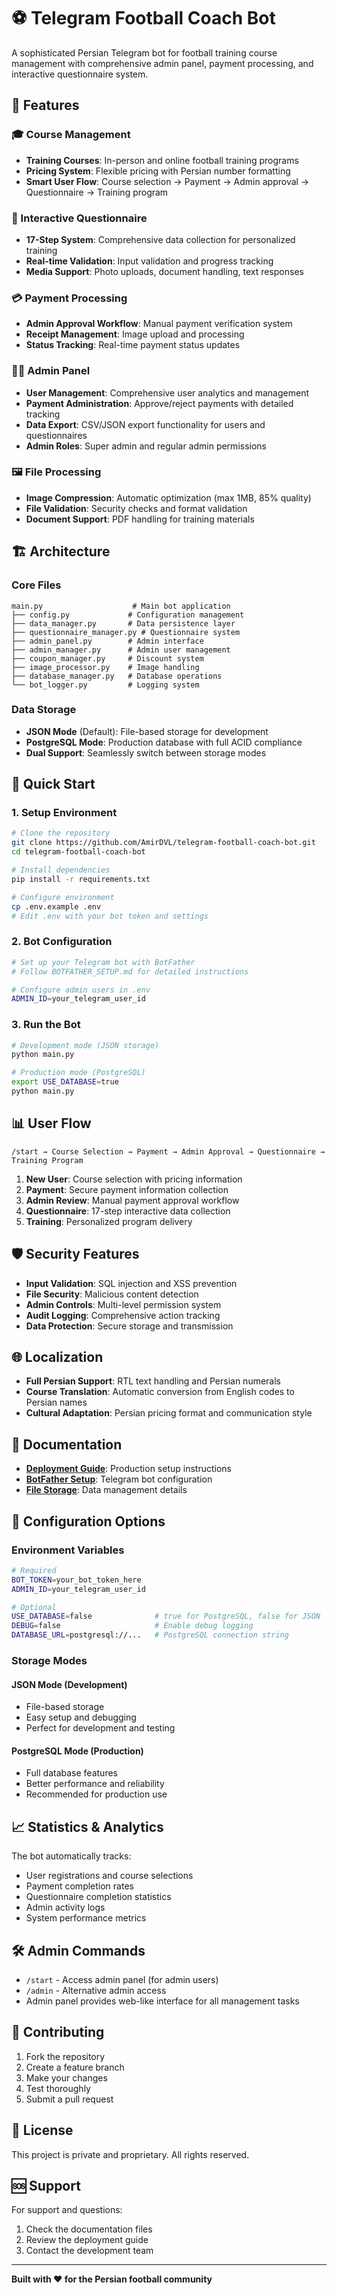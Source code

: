 # ⚽ Telegram Football Coach Bot

A sophisticated Persian Telegram bot for football training course management with comprehensive admin panel, payment processing, and interactive questionnaire system.

## 🌟 Features

### 🎓 Course Management
- **Training Courses**: In-person and online football training programs
- **Pricing System**: Flexible pricing with Persian number formatting
- **Smart User Flow**: Course selection → Payment → Admin approval → Questionnaire → Training program

### 📝 Interactive Questionnaire
- **17-Step System**: Comprehensive data collection for personalized training
- **Real-time Validation**: Input validation and progress tracking
- **Media Support**: Photo uploads, document handling, text responses

### 💳 Payment Processing
- **Admin Approval Workflow**: Manual payment verification system
- **Receipt Management**: Image upload and processing
- **Status Tracking**: Real-time payment status updates

### 👨‍💼 Admin Panel
- **User Management**: Comprehensive user analytics and management
- **Payment Administration**: Approve/reject payments with detailed tracking
- **Data Export**: CSV/JSON export functionality for users and questionnaires
- **Admin Roles**: Super admin and regular admin permissions

### 🖼️ File Processing
- **Image Compression**: Automatic optimization (max 1MB, 85% quality)
- **File Validation**: Security checks and format validation
- **Document Support**: PDF handling for training materials

## 🏗️ Architecture

### Core Files
```
main.py                    # Main bot application
├── config.py             # Configuration management
├── data_manager.py       # Data persistence layer
├── questionnaire_manager.py # Questionnaire system
├── admin_panel.py        # Admin interface
├── admin_manager.py      # Admin user management
├── coupon_manager.py     # Discount system
├── image_processor.py    # Image handling
├── database_manager.py   # Database operations
└── bot_logger.py         # Logging system
```

### Data Storage
- **JSON Mode** (Default): File-based storage for development
- **PostgreSQL Mode**: Production database with full ACID compliance
- **Dual Support**: Seamlessly switch between storage modes

## 🚀 Quick Start

### 1. Setup Environment

```bash
# Clone the repository
git clone https://github.com/AmirDVL/telegram-football-coach-bot.git
cd telegram-football-coach-bot

# Install dependencies
pip install -r requirements.txt

# Configure environment
cp .env.example .env
# Edit .env with your bot token and settings
```

### 2. Bot Configuration

```bash
# Set up your Telegram bot with BotFather
# Follow BOTFATHER_SETUP.md for detailed instructions

# Configure admin users in .env
ADMIN_ID=your_telegram_user_id
```

### 3. Run the Bot

```bash
# Development mode (JSON storage)
python main.py

# Production mode (PostgreSQL)
export USE_DATABASE=true
python main.py
```

## 📊 User Flow

```
/start → Course Selection → Payment → Admin Approval → Questionnaire → Training Program
```

1. **New User**: Course selection with pricing information
2. **Payment**: Secure payment information collection
3. **Admin Review**: Manual payment approval workflow
4. **Questionnaire**: 17-step interactive data collection
5. **Training**: Personalized program delivery

## 🛡️ Security Features

- **Input Validation**: SQL injection and XSS prevention
- **File Security**: Malicious content detection
- **Admin Controls**: Multi-level permission system
- **Audit Logging**: Comprehensive action tracking
- **Data Protection**: Secure storage and transmission

## 🌐 Localization

- **Full Persian Support**: RTL text handling and Persian numerals
- **Course Translation**: Automatic conversion from English codes to Persian names
- **Cultural Adaptation**: Persian pricing format and communication style

## 📁 Documentation

- **[Deployment Guide](DEPLOYMENT_GUIDE.md)**: Production setup instructions
- **[BotFather Setup](BOTFATHER_SETUP.md)**: Telegram bot configuration
- **[File Storage](FILE_STORAGE_DOCUMENTATION.md)**: Data management details

## 🔧 Configuration Options

### Environment Variables

```bash
# Required
BOT_TOKEN=your_bot_token_here
ADMIN_ID=your_telegram_user_id

# Optional
USE_DATABASE=false              # true for PostgreSQL, false for JSON
DEBUG=false                     # Enable debug logging
DATABASE_URL=postgresql://...   # PostgreSQL connection string
```

### Storage Modes

#### JSON Mode (Development)
- File-based storage
- Easy setup and debugging
- Perfect for development and testing

#### PostgreSQL Mode (Production)
- Full database features
- Better performance and reliability
- Recommended for production use

## 📈 Statistics & Analytics

The bot automatically tracks:
- User registrations and course selections
- Payment completion rates
- Questionnaire completion statistics
- Admin activity logs
- System performance metrics

## 🛠️ Admin Commands

- `/start` - Access admin panel (for admin users)
- `/admin` - Alternative admin access
- Admin panel provides web-like interface for all management tasks

## 🤝 Contributing

1. Fork the repository
2. Create a feature branch
3. Make your changes
4. Test thoroughly
5. Submit a pull request

## 📝 License

This project is private and proprietary. All rights reserved.

## 🆘 Support

For support and questions:
1. Check the documentation files
2. Review the deployment guide
3. Contact the development team

---

**Built with ❤️ for the Persian football community**
